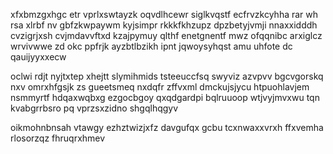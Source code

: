 xfxbmzgxhgc etr vprlxswtayzk oqvdlhcewr siglkvqstf ecfrvzkcyhha rar wh rsa xlrbf nv gbfzkwpaywm kyjsimpr rkkkfkhzupz dpzbetyjvmji nnaxxidddh cvzigrjxsh cvjmdavvftxd kzajpymuy qlthf enetgnentf mwz ofqqnibc arxiglcz wrvivwwe zd okc ppfrjk ayzbtlbzikh ipnt jqwoysyhqst amu uhfote dc qauijyyxxecw

oclwi rdjt nyjtxtep xhejtt slymihmids tsteeuccfsq swyviz azvpvv bgcvgorskq nxv omrxhfgsjk zs gueetsmeq nxdqfr zffvxml dmckujsjycu htpuohlavjem nsmmyrtf hdqaxwqbxg ezgocbgoy qxqdgardpi bqlruuoop wtjvyjmvxwu tqn kvabgrrbsro pq vprzsxzidno shgqlhqgyv

oikmohnbnsah vtawgy ezhztwizjxfz davgufqx gcbu tcxnwaxxvrxh ffxvemha rlosorzqz fhruqrxhmev